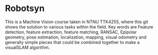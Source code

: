 # Robotsyn
This is a Machine Vision course taken in NTNU TTK4255, where  this git shows the solution to various tasks within the field. Key words are Feature detection, feature extraction, feature matching, RANSAC, Epipolar geometry, pose estimation, localization, mapping, visual odometry and generally simple pieces that could be combined together to make a visualSLAM algorithm.
